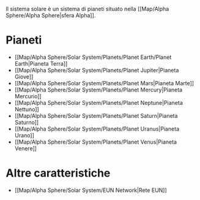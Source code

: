 Il sistema solare è un sistema di pianeti situato nella [[Map/Alpha Sphere/Alpha Sphere|sfera Alpha]].

# Pianeti

- [[Map/Alpha Sphere/Solar System/Planets/Planet Earth/Planet Earth|Pianeta Terra]]
- [[Map/Alpha Sphere/Solar System/Planets/Planet Jupiter|Pianeta Giove]]
- [[Map/Alpha Sphere/Solar System/Planets/Planet Mars|Pianeta Marte]]
- [[Map/Alpha Sphere/Solar System/Planets/Planet Mercury|Pianeta Mercurio]]
- [[Map/Alpha Sphere/Solar System/Planets/Planet Neptune|Pianeta Nettuno]]
- [[Map/Alpha Sphere/Solar System/Planets/Planet Saturn|Pianeta Saturno]]
- [[Map/Alpha Sphere/Solar System/Planets/Planet Uranus|Pianeta Urano]]
- [[Map/Alpha Sphere/Solar System/Planets/Planet Venus|Pianeta Venere]]

# Altre caratteristiche

- [[Map/Alpha Sphere/Solar System/EUN Network|Rete EUN]]